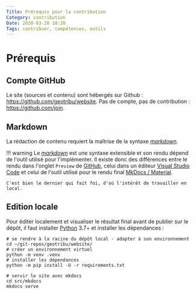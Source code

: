 ```yaml
---
Title: Prérequis pour la contribution
Category: contribution
Date: 2020-03-20 10:20
Tags: contribuer, compétences, outils
---
```


# Prérequis

## Compte GitHub

Le site (sources et contenu) sont hébergés sur Github : <https://github.com/geotribu/website>.
Pas de compte, pas de contribution : <https://github.com/join>.

## Markdown

La rédaction de contenu requiert la maîtrise de la syntaxe _[markdown]_.

!!! warning
    Le _[markdown]_ est une syntaxe extensible et son rendu dépend de l'outil utilisé pour l'implémenter. Il existe donc des différences entre le rendu dans l'onglet `Preview` de [GitHub], celui dans un éditeur [Visual Studio Code] et celui de l'outil utilisé pour le rendu final [MkDocs / Material].

    C'est bien le dernier qui fait foi, d'où l'intérêt de travailler en local.

## Edition locale

Pour éditer localement et visualiser le résultat final avant de publier sur le dépôt, il faut installer [Python] 3.7+ et installer les dépendances :

```shell
# se rendre à la racine du dépôt local - adapter à son environnement
cd ~/git-repos/geotribu/website/
# créer un environnement virtuel
python -m venv .venv
# installer les dépendances
python -m pip install -U -r requirements.txt

# servir le site avec mkdocs
cd src/mkdocs
mkdocs serve
```

<!-- Hyperlinks reference -->
[Git]: https://git-scm.com/download/win
[GitHub Desktop]: https://desktop.github.com/
[GitHub]: https://help.github.com/en/github/writing-on-github
[markdown]: https://fr.wikipedia.org/wiki/Markdown
[MkDocs / Material]: https://squidfunk.github.io/mkdocs-material/specimen/
[Python]: http://help.isogeo.com/development-guidelines/languages/python/
[StackEdit]: https://stackedit.io/
[Visual Studio Code]: https://github.com/DavidAnson/vscode-markdownlint#intro
